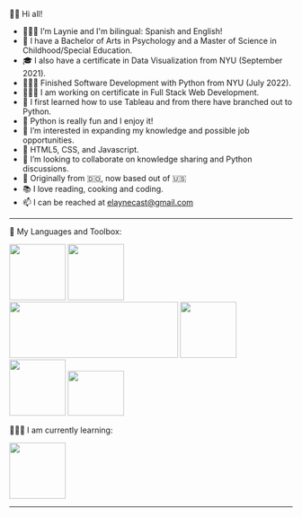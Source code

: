 👋🏼 Hi all!

- 👩🏻‍💻  I’m Laynie and I'm bilingual: Spanish and English!
- 🏫  I have a Bachelor of Arts in Psychology and a Master of Science in Childhood/Special Education. 
- 🎓  I also have a certificate in Data Visualization from NYU (September 2021). 
- 👩🏻‍💻  Finished Software Development with Python from NYU (July 2022). 
- 👩🏻‍💻  I am working on certificate in Full Stack Web Development. 
- 📝  I first learned how to use Tableau and from there have branched out to Python. 
- 🐍  Python is really fun and I enjoy it!
- 👀  I’m interested in expanding my knowledge and possible job opportunities.
- 🌱  HTML5, CSS, and Javascript.
- 💞️  I’m looking to collaborate on knowledge sharing and Python discussions.  
- 📍  Originally from 🇩🇴, now based out of 🇺🇸
- 📚  I love reading, cooking and coding.
- 📫  I can be reached at elaynecast@gmail.com


____________________________________________________________________________________________________________________________________________________________________

🧰 My Languages and Toolbox:
 
 <img src="https://user-images.githubusercontent.com/87791968/148447308-de7c31a3-32ff-4005-baab-593f9824a8cc.png" width="100" height="100">  <img src="https://user-images.githubusercontent.com/87791968/148446979-c8f2c362-e7ad-4213-8811-9d68fb79ae2f.png" width="100" height="100">  <img src="https://user-images.githubusercontent.com/87791968/148457795-f0d823a1-aaa2-4116-9672-5e30f206fe5b.png" width="300" height="100"> 
<img src="https://user-images.githubusercontent.com/87791968/152100645-44fdc3f7-4177-4c59-8afb-dc49a096cb57.png" width="100" height="100"> <img src="https://user-images.githubusercontent.com/87791968/152100698-f0ffcea1-e6cc-45ad-b00b-a4a249d1a5f0.png" width="100" height="100"> <img src="https://user-images.githubusercontent.com/87791968/148673436-5c36c33f-ff1b-4c8b-805b-5d690c1493a4.png" width="100" height="80">

👩🏻‍💻 I am currently learning:

<img src="https://user-images.githubusercontent.com/87791968/204213557-0434f5e5-ffb9-442f-8de2-409b37ac001b.png" width="100" height="100">


____________________________________________________________________________________________________________________________________________________________________

<!---
- ![Artboard 1](https://user-images.githubusercontent.com/87791968/148447308-de7c31a3-32ff-4005-baab-593f9824a8cc.png)
![tableaulogo_highres](https://user-images.githubusercontent.com/87791968/148446869-693efcbe-e10e-4819-9e87-2a5195a103a9.png)
![mysql1](https://user-images.githubusercontent.com/87791968/148446979-c8f2c362-e7ad-4213-8811-9d68fb79ae2f.png)

layniecast/layniecast is a ✨ special ✨ repository because its `README.md` (this file) appears on your GitHub profile.
You can click the Preview link to take a look at your changes.
--->
